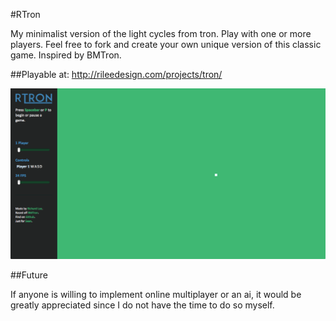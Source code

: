 #RTron

My minimalist version of the light cycles from tron. Play with one or more players. Feel free to fork and create your own unique version of this classic game. Inspired by BMTron.

##Playable at: 
http://rileedesign.com/projects/tron/

![Screenshot of RTron](screenshots/rtron-1.png)

##Future

If anyone is willing to implement online multiplayer or an ai, it would be greatly appreciated since I do not have the time to do so myself.
